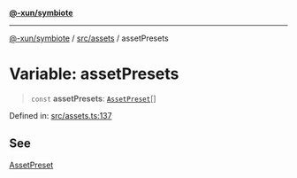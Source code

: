 [**@-xun/symbiote**](../../../README.md)

***

[@-xun/symbiote](../../../README.md) / [src/assets](../README.md) / assetPresets

# Variable: assetPresets

> `const` **assetPresets**: [`AssetPreset`](../enumerations/AssetPreset.md)[]

Defined in: [src/assets.ts:137](https://github.com/Xunnamius/symbiote/blob/28acb7961df65f3e39ec6b549117698f529b083c/src/assets.ts#L137)

## See

[AssetPreset](../enumerations/AssetPreset.md)
